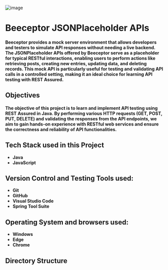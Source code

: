 ![image](https://github.com/user-attachments/assets/2a23e175-c458-4c0c-be51-d5f982958f38)
# Beeceptor JSONPlaceholder APIs
#### Beeceptor provides a mock server environment that allows developers and testers to simulate API responses without needing a live backend. The JSONPlaceholder APIs offered by Beeceptor serve as a placeholder for typical RESTful interactions, enabling users to perform actions like retrieving posts, creating new entries, updating data, and deleting records. This mock API is particularly useful for testing and validating API calls in a controlled setting, making it an ideal choice for learning API testing with REST Assured.

## Objectives
#### The objective of this project is to learn and implement API testing using REST Assured in Java. By performing various HTTP requests (GET, POST, PUT, DELETE) and validating the responses from the API endpoints, we aim to gain hands-on experience with RESTful web services and ensure the correctness and reliability of API functionalities.

## Tech Stack used in this Project 
- **Java**
- **JavaScript**

## Version Control and Testing Tools used:
- **Git**
- **GitHub**
- **Visual Studio Code**
- **Spring Tool Suite**

## Operating System and browsers used:
- **Windows**
- **Edge**
- **Chrome**

## Directory Structure


